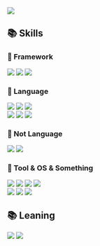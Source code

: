 <img src="https://capsule-render.vercel.app/api?type=waving&color=auto&height=250&section=header&text=Welcome To Himdol's Github&fontSize=38" >
<div>
  <h2> 📚 Skills </h2>
  <h3 class="about-framework"> 📗 Framework </h3>
    <img src="https://img.shields.io/badge/Spring-6DB33F?style=for-the-badge&logo=Spring&logoColor=white">
    <img src="https://img.shields.io/badge/SpringBoot-6DB33F?style=for-the-badge&logo=SpringBoot&logoColor=white">
    <img src="https://img.shields.io/badge/bootstrap-7952B3?style=for-the-badge&logo=bootstrap&logoColor=white">
  <h3 class="about-language"> 📕 Language</h3>
  <div class="about-language programming-language">
    <img src="https://img.shields.io/badge/JAVA-007396?style=for-the-badge&logo=java&logoColor=white">
    <img src="https://img.shields.io/badge/javascript-F7DF1E?style=for-the-badge&logo=javascript&logoColor=black">
    <img src="https://img.shields.io/badge/jquery-0769AD?style=for-the-badge&logo=jquery&logoColor=white">
  </div>
  <div class="about-language database-language">
    <img src="https://img.shields.io/badge/oracle-F80000?style=for-the-badge&logo=oracle&logoColor=white">
    <img src="https://img.shields.io/badge/mysql-4479A1?style=for-the-badge&logo=mysql&logoColor=white">
    <img src="https://img.shields.io/badge/mariaDB-003545?style=for-the-badge&logo=mariaDB&logoColor=white">
  </div>
  <h3 class="about-language"> 📕 Not Language</h3>
  <div class="about-language not-language">
    <img src="https://img.shields.io/badge/html-E34F26?style=for-the-badge&logo=html5&logoColor=white">
    <img src="https://img.shields.io/badge/css-1572B6?style=for-the-badge&logo=css3&logoColor=white">
  </div>
  <h3 class="about-language"> 📘 Tool & OS & Something</h3>
  <div class="about-language not-language">
    <div>
      <img src="https://img.shields.io/badge/Eclipse%20IDE-2C2255.svg?&style=for-the-badge&logo=Eclipse%20IDE&logoColor=white">
      <img src="https://img.shields.io/badge/Intellij%20IDE-FF3366.svg?&style=for-the-badge&logo=Intellij%20IDEA&logoColor=white">
      <img src="https://img.shields.io/badge/github-181717?style=for-the-badge&logo=github&logoColor=white">
      <img src="https://img.shields.io/badge/svn-181717?style=for-the-badge&logo=svn&logoColor=white">
    </div>
      <img src="https://img.shields.io/badge/mac-181717?style=for-the-badge&logo=macOS&logoColor=white">
      <img src="https://img.shields.io/badge/linux-FCC624?style=for-the-badge&logo=linux&logoColor=black">
      <img src="https://img.shields.io/badge/windows-008FC7?style=for-the-badge&logo=windows&logoColor=white">
    <div>
  </div>
  <h2> 📚 Leaning </h2>
  <div>
    <img src="https://img.shields.io/badge/react-61DAFB?style=for-the-badge&logo=react&logoColor=black">
    <img src="https://img.shields.io/badge/aws-232F3E?style=for-the-badge&logo=aws&logoColor=white">
  </div>
</div>
